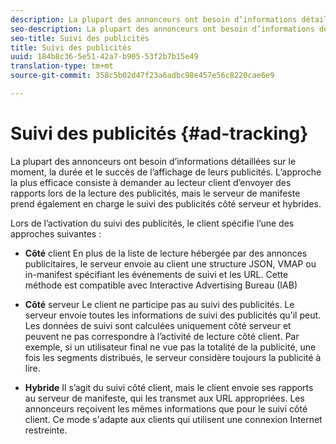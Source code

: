 ```yaml
---
description: La plupart des annonceurs ont besoin d’informations détaillées sur le moment, la durée et le succès de l’affichage de leurs publicités. L’approche la plus efficace consiste à demander au lecteur client d’envoyer des rapports lors de la lecture des publicités, mais le serveur de manifeste prend également en charge le suivi des publicités côté serveur et hybrides.
seo-description: La plupart des annonceurs ont besoin d’informations détaillées sur le moment, la durée et le succès de l’affichage de leurs publicités. L’approche la plus efficace consiste à demander au lecteur client d’envoyer des rapports lors de la lecture des publicités, mais le serveur de manifeste prend également en charge le suivi des publicités côté serveur et hybrides.
seo-title: Suivi des publicités
title: Suivi des publicités
uuid: 184b8c36-5e51-42a7-b905-53f2b7b15e49
translation-type: tm+mt
source-git-commit: 358c5b02d47f23a6adbc98e457e56c8220cae6e9

---
```



# Suivi des publicités {#ad-tracking}

La plupart des annonceurs ont besoin d’informations détaillées sur le moment, la durée et le succès de l’affichage de leurs publicités. L’approche la plus efficace consiste à demander au lecteur client d’envoyer des rapports lors de la lecture des publicités, mais le serveur de manifeste prend également en charge le suivi des publicités côté serveur et hybrides.

Lors de l’activation du suivi des publicités, le client spécifie l’une des approches suivantes :

* **Côté** client En plus de la liste de lecture hébergée par des annonces publicitaires, le serveur envoie au client une structure JSON, VMAP ou in-manifest spécifiant les événements de suivi et les URL. Cette méthode est compatible avec Interactive Advertising Bureau (IAB)

* **Côté** serveur Le client ne participe pas au suivi des publicités. Le serveur envoie toutes les informations de suivi des publicités qu&#39;il peut. Les données de suivi sont calculées uniquement côté serveur et peuvent ne pas correspondre à l’activité de lecture côté client. Par exemple, si un utilisateur final ne vue pas la totalité de la publicité, une fois les segments distribués, le serveur considère toujours la publicité à lire.

* **Hybride** Il s’agit du suivi côté client, mais le client envoie ses rapports au serveur de manifeste, qui les transmet aux URL appropriées. Les annonceurs reçoivent les mêmes informations que pour le suivi côté client. Ce mode s&#39;adapte aux clients qui utilisent une connexion Internet restreinte.